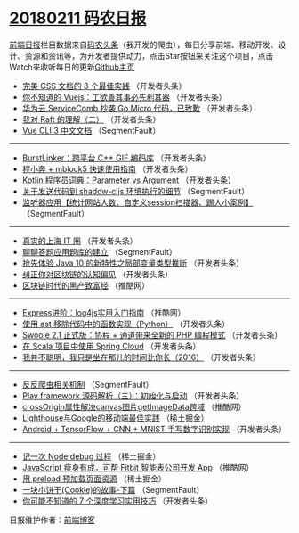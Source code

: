 # [20180211 码农日报](http://hao.caibaojian.com/date/2018/02/11)

[前端日报](http://caibaojian.com/c/news)栏目数据来自[码农头条](http://hao.caibaojian.com/)（我开发的爬虫），每日分享前端、移动开发、设计、资源和资讯等，为开发者提供动力，点击Star按钮来关注这个项目，点击Watch来收听每日的更新[Github主页](https://github.com/kujian/frontendDaily)
* [完美 CSS 文档的 8 个最佳实践](http://hao.caibaojian.com/65036.html) （开发者头条）
* [你不知道的 Vuejs：工欲善其事必先利其器](http://hao.caibaojian.com/65031.html) （开发者头条）
* [华为云 ServiceComb 抄袭 Go Micro 代码，已致歉](http://hao.caibaojian.com/65034.html) （开发者头条）
* [我对 Raft 的理解（二）](http://hao.caibaojian.com/65048.html) （开发者头条）
* [Vue CLI 3 中文文档](http://hao.caibaojian.com/65024.html) （SegmentFault）

***
* [BurstLinker：跨平台 C++ GIF 编码库](http://hao.caibaojian.com/65047.html) （开发者头条）
* [程小奔 + mblock5 快速使用指南](http://hao.caibaojian.com/65043.html) （开发者头条）
* [Kotlin 程序员词典：Parameter vs Argument](http://hao.caibaojian.com/65045.html) （开发者头条）
* [关于发送代码到 shadow-cljs 环境执行的细节](http://hao.caibaojian.com/65021.html) （SegmentFault）
* [监听器应用【统计网站人数、自定义session扫描器、踢人小案例】](http://hao.caibaojian.com/65022.html) （SegmentFault）

***
* [真实的上海 IT 圈](http://hao.caibaojian.com/65037.html) （开发者头条）
* [聊聊答题应用题库的建立](http://hao.caibaojian.com/65023.html) （SegmentFault）
* [抢先体验 Java 10 的新特性之局部变量类型推断](http://hao.caibaojian.com/65038.html) （开发者头条）
* [纠正你对区块链的认知偏见](http://hao.caibaojian.com/65039.html) （开发者头条）
* [区块链时代的黑产致富经](http://hao.caibaojian.com/65070.html) （推酷网）

***
* [Express进阶：log4js实用入门指南](http://hao.caibaojian.com/65068.html) （推酷网）
* [使用 ast 移除代码中的函数实现（Python）](http://hao.caibaojian.com/65041.html) （开发者头条）
* [Swoole 2.1 正式版：协程 + 通道带来全新的 PHP 编程模式](http://hao.caibaojian.com/65033.html) （开发者头条）
* [在 Scala 项目中使用 Spring Cloud](http://hao.caibaojian.com/65042.html) （开发者头条）
* [我并不聪明，我只是坐在那儿的时间比你长（2016）](http://hao.caibaojian.com/65032.html) （开发者头条）

***
* [反反爬虫相关机制](http://hao.caibaojian.com/65020.html) （SegmentFault）
* [Play framework 源码解析（三）：初始化与启动](http://hao.caibaojian.com/65046.html) （开发者头条）
* [crossOrigin属性解决canvas图片getImageData跨域](http://hao.caibaojian.com/65067.html) （推酷网）
* [Lighthouse与Google的移动端最佳实践](http://hao.caibaojian.com/65027.html) （稀土掘金）
* [Android + TensorFlow + CNN + MNIST 手写数字识别实现](http://hao.caibaojian.com/65040.html) （开发者头条）

***
* [记一次 Node debug 过程](http://hao.caibaojian.com/65028.html) （稀土掘金）
* [JavaScript 瘦身有成，可帮 Fitbit 智能表公司开发 App](http://hao.caibaojian.com/65069.html) （推酷网）
* [用 preload 预加载页面资源](http://hao.caibaojian.com/65074.html) （稀土掘金）
* [一块小饼干(Cookie)的故事-下篇](http://hao.caibaojian.com/65025.html) （SegmentFault）
* [你可能不知道的 7 个深度学习实用技巧](http://hao.caibaojian.com/65044.html) （开发者头条）

日报维护作者：[前端博客](http://caibaojian.com/) 